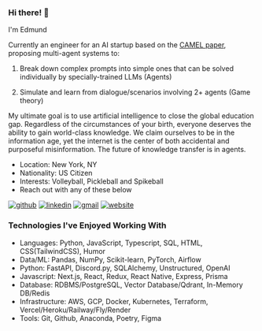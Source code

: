 ### Hi there! 👋
<!-- description-start -->
I'm Edmund

Currently an engineer for an AI startup based on the [CAMEL paper](https://arxiv.org/abs/2303.17760), proposing multi-agent systems to:

1. Break down complex prompts into simple ones that can be solved individually by specially-trained LLMs (Agents)

2. Simulate and learn from dialogue/scenarios involving 2+ agents (Game theory)

My ultimate goal is to use artificial intelligence to close the global education gap.
Regardless of the circumstances of your birth, everyone deserves the ability to gain world-class knowledge.
We claim ourselves to be in the information age, yet the internet is the center of both accidental and purposeful misinformation.
The future of knowledge transfer is in agents.

<!-- description-end -->

<!-- aboutme-list-start -->
- Location: New York, NY
- Nationality: US Citizen
- Interests: Volleyball, Pickleball and Spikeball <!-- aboutme-list-end -->
- Reach out with any of these below

[![github](https://img.shields.io/badge/GitHub-000000?style=for-the-badge&logo=GitHub&logoColor=white)](https://github.com/eddiefahrenheit) [![linkedin](https://img.shields.io/badge/Linkedin-0e76a8?style=for-the-badge&logo=Linkedin&logoColor=white)](https://www.linkedin.com/in/eddiefahrenheit/) [![gmail](https://img.shields.io/badge/Gmail-ff0000?style=for-the-badge&logo=Gmail&logoColor=white)](mailto:fischerprogram@gmail.com) [![website](https://img.shields.io/badge/Blog-4d1a7f?style=for-the-badge&logo=Portfolio&logoColor=white)](https://eddiefahrenheit.com/)

### Technologies I've Enjoyed Working With
<!-- skills-start -->
- Languages:  Python, JavaScript, Typescript, SQL, HTML, CSS(TailwindCSS), Humor
- Data/ML: Pandas, NumPy, Scikit-learn, PyTorch, Airflow
- Python: FastAPI, Discord.py, SQLAlchemy, Unstructured, OpenAI
- Javascript: Next.js, React, Redux, React Native, Express, Prisma
- Database: RDBMS/PostgreSQL, Vector Database/Qdrant, In-Memory DB/Redis
- Infrastructure: AWS, GCP, Docker, Kubernetes, Terraform, Vercel/Heroku/Railway/Fly/Render
- Tools: Git, Github, Anaconda, Poetry, Figma
<!-- skills-end -->
